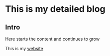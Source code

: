 # This is my detailed blog

## Intro

Here starts the content and continues to grow

This is my [website](https://ashrhmn.com/)